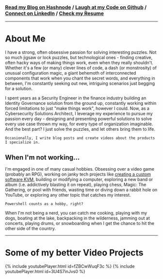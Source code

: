 ### [Read my Blog on Hashnode](https://blog.ajlindner.info) / [Laugh at my Code on Github](https://github.com/AJLindner) / [Connect on LinkedIn](https://www.linkedin.com/in/ajlindner)  / [Check my Resume](https://registry.jsonresume.org/ajlindner)

---

# About Me
I have a strong, often obsessive passion for solving interesting puzzles. Not so much jigsaw or lock puzzles, but technological ones - finding creative, often hacky ways of making things work, even when they really shouldn't. Whether it's a few (or many) clever lines of code, a dash (or monstrosity) of unusual configuration magic, a giant behemoth of interconnected components that work when you chant the secret words, and everything in between, I'm constantly seeking out new, intriguing scenarios just begging for a solution.

I spent years as a Security Engineer in the finance industry building an Identity Governance solution from the ground up, constantly working within forced limitations to just "make things work", however I could. Now, as a Cybersecurity Solutions Architect, I leverage my experience to pursue my passion every day - designing and presenting powerful solutions to solve every use case thrown my way, for every type of organization imaginable. And the best part? I just solve the puzzles, and let others bring them to life.

    Occasionally, I write blog posts and create videos about the products I specialize in.

## When I'm not working...
I'm engaged in one of many casual hobbies. Obsessing over a video game (probably an RPG), working on janky tech projects like [creating a custom software KVM](https://www.linkedin.com/pulse/create-your-own-software-kvm-free-unnecessarily-in-depth-aj-lindner/), building or modifying a computer, exploring a new band or album (i.e. addictively blasting it on repeat), playing chess, Magic: The Gathering, or pool with friends, wasting time or diving down a rabbit hole on YouTube, or exploring any other topic that catches my interest.

    Powershell counts as a hobby, right?

When I'm not being a nerd, you can catch me cooking, playing with my dogs, boating at the lake, backpacking in the wilderness, jamming out at concerts, playing drums, or snowboarding when I get the chance to hit the other side of the country.

---

# Some of my better Video Projects
{% include youtubePlayer.html id=fZBCwWuqF3c %}
{% include youtubePlayer.html id=3U4S7inJvs0 %}